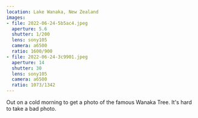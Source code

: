 ```yaml
---
location: Lake Wanaka, New Zealand
images:
- file: 2022-06-24-5b5ac4.jpeg
  aperture: 5.6
  shutter: 1/200
  lens: sony105
  camera: a6500
  ratio: 1600/900
- file: 2022-06-24-3c9901.jpeg
  aperture: 14
  shutter: 30
  lens: sony105
  camera: a6500
  ratio: 1073/1342
---
```


Out on a cold morning to get a photo of the famous Wanaka Tree. It's hard to take a bad photo.
